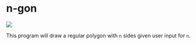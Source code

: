 # n-gon

![](https://img.shields.io/github/license/applemonkey496/n-gon)


This program will draw a regular polygon with `n` sides given user input for `n`.
